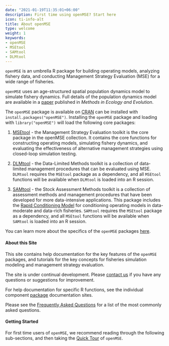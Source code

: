 ```yaml
---
date: "2021-01-19T11:35:01+06:00"
description: First time using openMSE? Start here
icon: ti-info-alt
title: About openMSE
type: welcome
weight: 1
keywords: 
- openMSE
- MSEtool
- SAMtool
- DLMtool
---
```


`openMSE` is an umbrella R package for building operating models, analyzing fishery data, and conducting Management Strategy Evaluation (MSE) for a wide range of fisheries.

`openMSE` uses an age-structured spatial population dynamics model to simulate fishery dynamics. Full details of the population dynamics model are available in a [paper](https://besjournals.onlinelibrary.wiley.com/doi/full/10.1111/2041-210X.13081) published in *Methods in Ecology and Evolution*.

The `openMSE` package is available on [CRAN](#cran-openMSE) can be installed with `install.packages("openMSE")`. Installing the `openMSE` package and loading with `library("openMSE")` will load the following core packages:

1. [MSEtool](https://MSEtool.openMSE.com) - the Management Strategy Evaluation toolkit is the core package in the openMSE collection. It contains the core functions for constructing operating models, simulating fishery dynamics, and evaluating the effectiveness of alternative management strategies using closed-loop simulation testing. 

2.  [DLMtool](https://DLMtool.openMSE.com) - the Data-Limited Methods toolkit is a collection of data-limited management procedures that can be evaluated using MSE. `DLMtool` requires the `MSEtool` package as a dependency, and all `MSEtool` functions will be available when `DLMtool` is loaded into an R session. 

3.  [SAMtool](https://SAMtool.openMSE.com) - the Stock Assessment Methods toolkit is a collection of assessment methods and management procedures that have been developed for more data-intensive applications. This package includes the [Rapid Conditioning Model](https://samtool.openmse.com/articles/RCM.html) for conditioning operating models in data-moderate and data-rich fisheries. `SAMtool` requires the `MSEtool` package as a dependency, and all `MSEtool` functions will be available when `SAMtool` is loaded into an R session.

You can learn more about the specifics of the `openMSE` packages [here](the-r-packages).

#### About this Site
This site contains help documentation for the key features of the `openMSE` packages, and tutorials for the key concepts for fisheries simulation modeling and management strategy evaluation. 

The site is under continual development. Please [contact us](/contact/) if you have any questions or suggestions for improvement.

For help documentation for specific R functions, see the individual component [package](the-r-packages) documentation sites.

Please see the [Frequently Asked Questions](/faq) for a list of the most commonly asked questions.


#### Getting Started
For first time users of `openMSE`, we recommend reading through the following sub-sections, and then taking the [Quick Tour](/a-quick-tour/) of `openMSE`.



